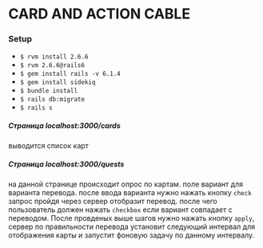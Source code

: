 # CARD AND ACTION CABLE

### Setup

* `$ rvm install 2.6.6`
* `$ rvm 2.6.6@rails6`
* `$ gem install rails -v 6.1.4`
* `$ gem install sidekiq`
* `$ bundle install`
* `$ rails db:migrate`
* `$ rails s`

##### Страница localhost:3000/cards
выводится список карт

##### Страница localhost:3000/quests
на данной странице происходит опрос по картам.
поле вариант для варианта перевода.
после ввода варианта нужно нажать кнопку `check`
запрос пройдя через сервер отобразит перевод.
после чего пользователь должен нажать `checkbox` если вариант совпадает с переводом.
После провденых выше шагов нужно нажать кнопку `apply`, сервер по правильности перевода установит
следующий интервал для отображения карты и запустит фоновую задачу по данному интервалу.

